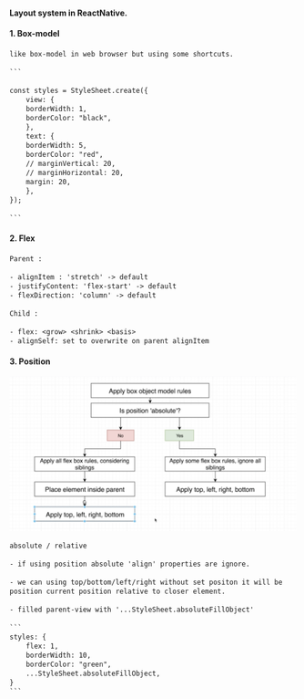 #### Layout system in ReactNative.

#### 1. Box-model

    like box-model in web browser but using some shortcuts.

    ```

    const styles = StyleSheet.create({
        view: {
        borderWidth: 1,
        borderColor: "black",
        },
        text: {
        borderWidth: 5,
        borderColor: "red",
        // marginVertical: 20,
        // marginHorizontal: 20,
        margin: 20,
        },
    });

    ```

#### 2. Flex

    Parent :

    - alignItem : 'stretch' -> default
    - justifyContent: 'flex-start' -> default
    - flexDirection: 'column' -> default

    Child :

    - flex: <grow> <shrink> <basis>
    - alignSelf: set to overwrite on parent alignItem

#### 3. Position

<img src='layout-system.png' />

    absolute / relative

    - if using position absolute 'align' properties are ignore.

    - we can using top/bottom/left/right without set positon it will be position current position relative to closer element.

    - filled parent-view with '...StyleSheet.absoluteFillObject'

    ```
    styles: {
        flex: 1,
        borderWidth: 10,
        borderColor: "green",
        ...StyleSheet.absoluteFillObject,
    }
    ```
